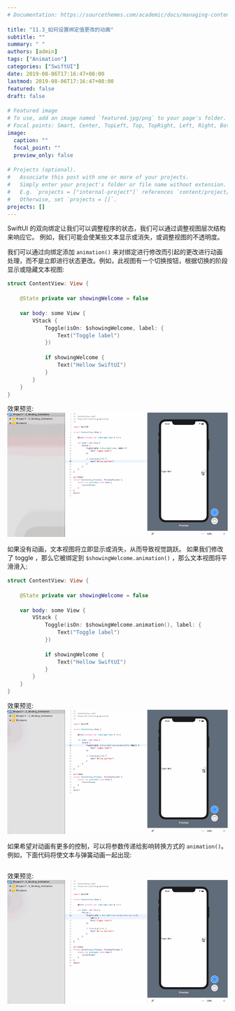 ```yaml
---
# Documentation: https://sourcethemes.com/academic/docs/managing-content/

title: "11.3_如何设置绑定值更改的动画"
subtitle: ""
summary: " "
authors: [admin]
tags: ["Animation"]
categories: ["SwiftUI"]
date: 2019-08-06T17:16:47+08:00
lastmod: 2019-08-06T17:16:47+08:00
featured: false
draft: false

# Featured image
# To use, add an image named `featured.jpg/png` to your page's folder.
# Focal points: Smart, Center, TopLeft, Top, TopRight, Left, Right, BottomLeft, Bottom, BottomRight.
image:
  caption: ""
  focal_point: ""
  preview_only: false

# Projects (optional).
#   Associate this post with one or more of your projects.
#   Simply enter your project's folder or file name without extension.
#   E.g. `projects = ["internal-project"]` references `content/project/deep-learning/index.md`.
#   Otherwise, set `projects = []`.
projects: []
---
```

<!-- more -->
SwiftUI 的双向绑定让我们可以调整程序的状态，我们可以通过调整视图层次结构来响应它。 例如，我们可能会使某些文本显示或消失，或调整视图的不透明度。

我们可以通过向绑定添加 `animation()` 来对绑定进行修改而引起的更改进行动画处理，而不是立即进行状态更改。例如，此视图有一个切换按钮，根据切换的阶段显示或隐藏文本视图:
```swift
struct ContentView: View {
    
    @State private var showingWelcome = false
    
    var body: some View {
        VStack {
            Toggle(isOn: $showingWelcome, label: {
                Text("Toggle label")
            })
            
            if showingWelcome {
                Text("Hellow SwiftUI")
            }
        }
    }
}
```
效果预览:
![11.3_binding_without_animation](img/11.3_binding_without_animation.gif "Binding without animation")

如果没有动画，文本视图将立即显示或消失，从而导致视觉跳跃。 如果我们修改了 toggle
，那么它被绑定到 `$showingWelcome.animation()` ，那么文本视图将平滑滑入:
```swift
struct ContentView: View {
    
    @State private var showingWelcome = false
    
    var body: some View {
        VStack {
            Toggle(isOn: $showingWelcome.animation(), label: {
                Text("Toggle label")
            })
            
            if showingWelcome {
                Text("Hellow SwiftUI")
            }
        }
    }
}
```
效果预览:
![11.3_binding_with_animation](img/11.3_binding_with_animation.gif "Binding with animation")

如果希望对动画有更多的控制，可以将参数传递给影响转换方式的 `animation()`。例如，下面代码将使文本与弹簧动画一起出现:
```swift
```
效果预览:
![11.3_binding_with_spring_animation](img/11.3_binding_with_spring_animation.gif "Binding with a spring animation")